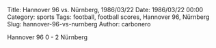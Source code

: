 Title: Hannover 96 vs. Nürnberg, 1986/03/22
Date: 1986/03/22 00:00
Category: sports
Tags: football, football scores, Hannover 96, Nürnberg
Slug: hannover-96-vs-nurnberg
Author: carbonero


Hannover 96 0 - 2 Nürnberg
